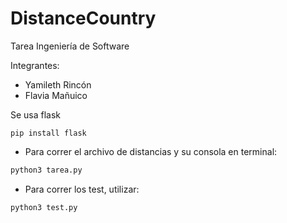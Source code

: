 # DistanceCountry
Tarea Ingeniería de Software

Integrantes:
- Yamileth Rincón
- Flavia Mañuico


Se usa flask <br>
```
pip install flask
```
- Para correr el archivo de distancias y su consola en terminal:
```py
python3 tarea.py
```

- Para correr los test, utilizar:
```py
python3 test.py
```
